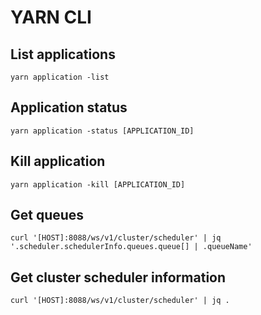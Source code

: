 # YARN CLI

## List applications
```
yarn application -list
```

## Application status
```
yarn application -status [APPLICATION_ID]
```

## Kill application
```
yarn application -kill [APPLICATION_ID]
```

## Get queues
```
curl '[HOST]:8088/ws/v1/cluster/scheduler' | jq '.scheduler.schedulerInfo.queues.queue[] | .queueName'
```

## Get cluster scheduler information
```
curl '[HOST]:8088/ws/v1/cluster/scheduler' | jq .
```
